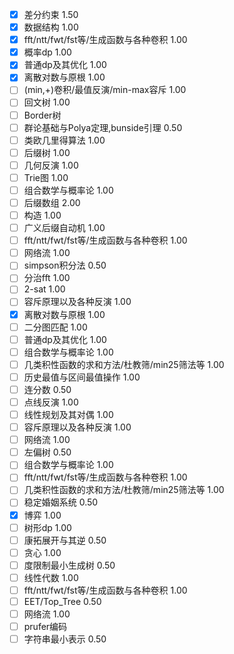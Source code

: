 - [x] 差分约束 1.50
- [x] 数据结构 1.00
- [x] fft/ntt/fwt/fst等/生成函数与各种卷积 1.00
- [x] 概率dp 1.00
- [x] 普通dp及其优化 1.00
- [x] 离散对数与原根 1.00
- [ ] (min,+)卷积/最值反演/min-max容斥 1.00
- [ ] 回文树 1.00
- [ ] Border树
- [ ] 群论基础与Polya定理,bunside引理 0.50
- [ ] 类欧几里得算法 1.00
- [ ] 后缀树 1.00
- [ ] 几何反演 1.00
- [ ] Trie图 1.00
- [ ] 组合数学与概率论 1.00
- [ ] 后缀数组 2.00
- [ ] 构造 1.00
- [ ] 广义后缀自动机 1.00
- [ ] fft/ntt/fwt/fst等/生成函数与各种卷积 1.00
- [ ] 网络流 1.00
- [ ] simpson积分法 0.50
- [ ] 分治fft 1.00
- [ ] 2-sat 1.00
- [ ] 容斥原理以及各种反演 1.00
- [x] 离散对数与原根 1.00
- [ ] 二分图匹配 1.00
- [ ] 普通dp及其优化 1.00
- [ ] 组合数学与概率论 1.00
- [ ] 几类积性函数的求和方法/杜教筛/min25筛法等 1.00
- [ ] 历史最值与区间最值操作 1.00
- [ ] 连分数 0.50
- [ ] 点线反演 1.00
- [ ] 线性规划及其对偶 1.00
- [ ] 容斥原理以及各种反演 1.00
- [ ] 网络流 1.00
- [ ] 左偏树 0.50
- [ ] 组合数学与概率论 1.00
- [ ] fft/ntt/fwt/fst等/生成函数与各种卷积 1.00
- [ ] 几类积性函数的求和方法/杜教筛/min25筛法等 1.00
- [ ] 稳定婚姻系统 0.50
- [x] 博弈 1.00
- [ ] 树形dp 1.00
- [ ] 康拓展开与其逆 0.50
- [ ] 贪心 1.00
- [ ] 度限制最小生成树 0.50
- [ ] 线性代数 1.00
- [ ] fft/ntt/fwt/fst等/生成函数与各种卷积 1.00
- [ ] EET/Top_Tree 0.50
- [ ] 网络流 1.00
- [ ] prufer编码
- [ ] 字符串最小表示 0.50